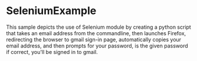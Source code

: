 # SeleniumExample
This sample depicts the use of Selenium module by creating a python script that takes an email address from the commandline, then launches Firefox, redirecting the browser to gmail sign-in page, automatically copies your email address, and then prompts for your password, is the given password if correct, you'll be signed in to gmail.
